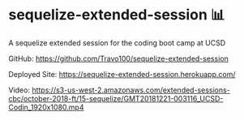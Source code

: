 # sequelize-extended-session 📊
A sequelize extended session for the coding boot camp at UCSD

GitHub: https://github.com/Travo100/sequelize-extended-session

Deployed Site: https://sequelize-extended-session.herokuapp.com/

Video: https://s3-us-west-2.amazonaws.com/extended-sessions-cbc/october-2018-ft/15-sequelize/GMT20181221-003116_UCSD-Codin_1920x1080.mp4